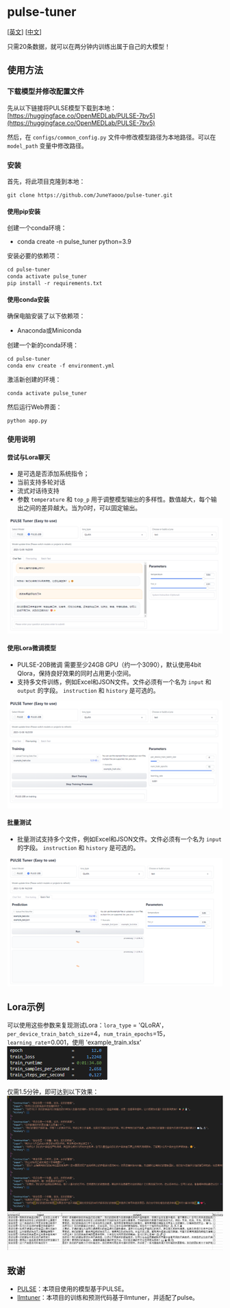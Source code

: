 # pulse-tuner

[[英文](https://github.com/JuneYaooo/pulse-tuner/blob/main/README.md)]   [[中文](https://github.com/JuneYaooo/pulse-tuner/blob/main/README_zh.md)]

只需20条数据，就可以在两分钟内训练出属于自己的大模型！

## 使用方法

### 下载模型并修改配置文件

先从以下链接将PULSE模型下载到本地：[https://huggingface.co/OpenMEDLab/PULSE-7bv5](https://huggingface.co/OpenMEDLab/PULSE-7bv5)

然后，在 `configs/common_config.py` 文件中修改模型路径为本地路径。可以在 `model_path` 变量中修改路径。

### 安装

首先，将此项目克隆到本地：

```
git clone https://github.com/JuneYaooo/pulse-tuner.git
```

#### 使用pip安装

创建一个conda环境：

- conda create -n pulse_tuner python=3.9

安装必要的依赖项：

```
cd pulse-tuner
conda activate pulse_tuner
pip install -r requirements.txt
```

#### 使用conda安装

确保电脑安装了以下依赖项：

- Anaconda或Miniconda

创建一个新的conda环境：

```
cd pulse-tuner
conda env create -f environment.yml
```

激活新创建的环境：

```
conda activate pulse_tuner
```

然后运行Web界面：

```
python app.py
```

### 使用说明

#### 尝试与Lora聊天

- 是可选是否添加系统指令；
- 当前支持多轮对话
- 流式对话待支持
- 参数 `temperature` 和 `top_p` 用于调整模型输出的多样性。数值越大，每个输出之间的差异越大。当为0时，可以固定输出。

![Chat](figures/chat.png)

#### 使用Lora微调模型

- PULSE-20B微调 需要至少24GB GPU（约一个3090），默认使用4bit Qlora，保持良好效果的同时占用更小空间。
- 支持多文件训练，例如Excel和JSON文件。文件必须有一个名为 `input` 和 `output` 的字段。 `instruction` 和 `history` 是可选的。

![Lora Fine-Tuning](figures/finetune.png)


#### 批量测试

- 批量测试支持多个文件，例如Excel和JSON文件。文件必须有一个名为 `input` 的字段。 `instruction` 和 `history` 是可选的。

![Batch Test](figures/batch_test.png)


## Lora示例
可以使用这些参数来复现测试Lora：`lora_type` = 'QLoRA'，`per_device_train_batch_size`=4，`num_train_epochs`=15，`learning_rate`=0.001，使用 'example_train.xlsx'
![Demo Lora Training](figures/train_res_demo.png)

仅需1.5分钟，即可达到以下效果：
![example_output1](figures/example_output1.png)
![example_output2](figures/example_output2.png)


## 致谢

- [PULSE](https://github.com/openmedlab/PULSE)：本项目使用的模型基于PULSE。
- [llmtuner](https://github.com/hiyouga/LLaMA-Factory)：本项目的训练和预测代码基于llmtuner，并适配了pulse。